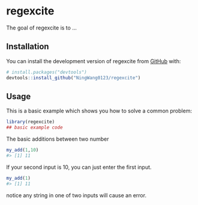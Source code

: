
<!-- README.md is generated from README.Rmd. Please edit that file -->

# regexcite

<!-- badges: start -->
<!-- badges: end -->

The goal of regexcite is to …

## Installation

You can install the development version of regexcite from
[GitHub](https://github.com/) with:

``` r
# install.packages("devtools")
devtools::install_github("NingWang0123/regexcite")
```

## Usage

This is a basic example which shows you how to solve a common problem:

``` r
library(regexcite)
## basic example code
```

The basic additions between two number

``` r
my_add(1,10)
#> [1] 11
```

If your second input is 10, you can just enter the first input.

``` r
my_add(1)
#> [1] 11
```

notice any string in one of two inputs will cause an error.
